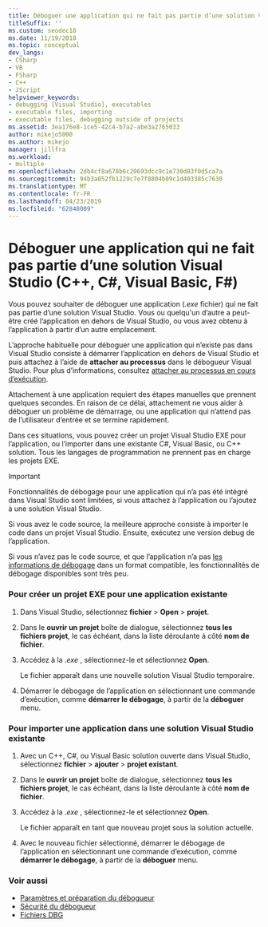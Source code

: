 ```yaml
---
title: Déboguer une application qui ne fait pas partie d’une solution Visual Studio
titleSuffix: ''
ms.custom: seodec18
ms.date: 11/19/2018
ms.topic: conceptual
dev_langs:
- CSharp
- VB
- FSharp
- C++
- JScript
helpviewer_keywords:
- debugging [Visual Studio], executables
- executable files, importing
- executable files, debugging outside of projects
ms.assetid: 3ea176e8-1ce5-42c4-b7a2-abe3a2765033
author: mikejo5000
ms.author: mikejo
manager: jillfra
ms.workload:
- multiple
ms.openlocfilehash: 2db4cf8a678b6c20693dcc9c1e730d83f0d5ca7a
ms.sourcegitcommit: 94b3a052fb1229c7e7f8804b09c1d403385c7630
ms.translationtype: MT
ms.contentlocale: fr-FR
ms.lasthandoff: 04/23/2019
ms.locfileid: "62848009"
---
```

# <a name="debug-an-app-that-isnt-part-of-a-visual-studio-solution-c-c-visual-basic-f"></a>Déboguer une application qui ne fait pas partie d’une solution Visual Studio (C++, C#, Visual Basic, F#)

Vous pouvez souhaiter de déboguer une application (*.exe* fichier) qui ne fait pas partie d’une solution Visual Studio. Vous ou quelqu'un d’autre a peut-être créé l’application en dehors de Visual Studio, ou vous avez obtenu à l’application à partir d’un autre emplacement.

L’approche habituelle pour déboguer une application qui n’existe pas dans Visual Studio consiste à démarrer l’application en dehors de Visual Studio et puis attachez à l’aide de **attacher au processus** dans le débogueur Visual Studio. Pour plus d’informations, consultez [attacher au processus en cours d’exécution](../debugger/attach-to-running-processes-with-the-visual-studio-debugger.md).

Attachement à une application requiert des étapes manuelles que prennent quelques secondes. En raison de ce délai, attachement ne vous aider à déboguer un problème de démarrage, ou une application qui n’attend pas de l’utilisateur d’entrée et se termine rapidement.

Dans ces situations, vous pouvez créer un projet Visual Studio EXE pour l’application, ou l’importer dans une existante C#, Visual Basic, ou C++ solution. Tous les langages de programmation ne prennent pas en charge les projets EXE.

>[!IMPORTANT]
>Fonctionnalités de débogage pour une application qui n’a pas été intégré dans Visual Studio sont limitées, si vous attachez à l’application ou l’ajoutez à une solution Visual Studio.
>
>Si vous avez le code source, la meilleure approche consiste à importer le code dans un projet Visual Studio. Ensuite, exécutez une version debug de l’application.
>
>Si vous n’avez pas le code source, et que l’application n’a pas [les informations de débogage](../debugger/how-to-set-debug-and-release-configurations.md) dans un format compatible, les fonctionnalités de débogage disponibles sont très peu.

### <a name="to-create-a-new-exe-project-for-an-existing-app"></a>Pour créer un projet EXE pour une application existante

1. Dans Visual Studio, sélectionnez **fichier** > **Open** > **projet**.

1. Dans le **ouvrir un projet** boîte de dialogue, sélectionnez **tous les fichiers projet**, le cas échéant, dans la liste déroulante à côté **nom de fichier**.

1. Accédez à la *.exe* , sélectionnez-le et sélectionnez **Open**.

   Le fichier apparaît dans une nouvelle solution Visual Studio temporaire.

1. Démarrer le débogage de l’application en sélectionnant une commande d’exécution, comme **démarrer le débogage**, à partir de la **déboguer** menu.

### <a name="to-import-an-app-into-an-existing-visual-studio-solution"></a>Pour importer une application dans une solution Visual Studio existante

1. Avec un C++, C#, ou Visual Basic solution ouverte dans Visual Studio, sélectionnez **fichier** > **ajouter** > **projet existant**.

1. Dans le **ouvrir un projet** boîte de dialogue, sélectionnez **tous les fichiers projet**, le cas échéant, dans la liste déroulante à côté **nom de fichier**.

1. Accédez à la *.exe* , sélectionnez-le et sélectionnez **Open**.

   Le fichier apparaît en tant que nouveau projet sous la solution actuelle.

1. Avec le nouveau fichier sélectionné, démarrer le débogage de l’application en sélectionnant une commande d’exécution, comme **démarrer le débogage**, à partir de la **déboguer** menu.

### <a name="see-also"></a>Voir aussi
- [Paramètres et préparation du débogueur](../debugger/debugger-settings-and-preparation.md)
- [Sécurité du débogueur](../debugger/debugger-security.md)
- [Fichiers DBG](/previous-versions/visualstudio/visual-studio-2010/da528y14(v=vs.100))
